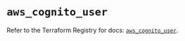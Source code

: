 # `aws_cognito_user`

Refer to the Terraform Registry for docs: [`aws_cognito_user`](https://registry.terraform.io/providers/hashicorp/aws/5.40.0/docs/resources/cognito_user).
